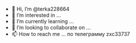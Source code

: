 - 👋 Hi, I’m @terka228664
- 👀 I’m interested in ...
- 🌱 I’m currently learning ...
- 💞️ I’m looking to collaborate on ...
- 📫 How to reach me ...
по телеграмму zxc33737
<!---
terka228664/terka228664 is a ✨ special ✨ repository because its `README.md` (this file) appears on your GitHub profile.
You can click the Preview link to take a look at your changes.
--->
